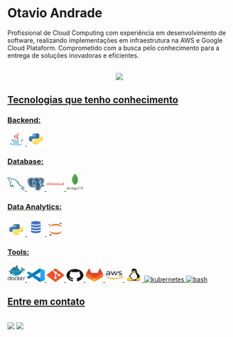 # Otavio Andrade

Profissional de Cloud Computing com experiência em desenvolvimento de software, realizando implementações em infraestrutura na AWS e Google Cloud Plataform.
Comprometido com a busca pelo conhecimento para a entrega de soluções inovadoras e eficientes.

<br>

<!--
**otavio-code/otavio-code** is a ✨ _special_ ✨ repository because its `README.md` (this file) appears on your GitHub profile.

Here are some ideas to get you started:

- 🔭 I’m currently working on ...
- 🌱 I’m currently learning ...
- 👯 I’m looking to collaborate on ...
- 🤔 I’m looking for help with ...
- 💬 Ask me about ...
- 📫 How to reach me: ...
- 😄 Pronouns: ...
- ⚡ Fun fact: ...
-->

<div align="center">
  <a href="https://github.com/otavio-code">
  <img height="180em" src="https://github-readme-stats.vercel.app/api/top-langs/?username=otavio-code&layout=compact&langs_count=4&theme=dark&locale=pt-BR"/>
</div>
  
## Tecnologias que tenho conhecimento

### Backend:
<p>
  <img alt="java" height="30" width="40" src="https://raw.githubusercontent.com/devicons/devicon/master/icons/java/java-original.svg">
  <img alt="python" height="30" width="40" src="https://raw.githubusercontent.com/devicons/devicon/master/icons/python/python-original.svg">
  <!--  -->
</p>

### Database:
<p>
  <img alt="mysql" height="30" width="40" src="https://raw.githubusercontent.com/devicons/devicon/master/icons/mysql/mysql-original.svg">
  <img alt="postgresql" height="30" width="40" src="https://raw.githubusercontent.com/devicons/devicon/master/icons/postgresql/postgresql-original.svg">
  <img alt="oracle" height="30" width="40" src="https://raw.githubusercontent.com/devicons/devicon/master/icons/oracle/oracle-original.svg">
  <img src="https://raw.githubusercontent.com/devicons/devicon/master/icons/mongodb/mongodb-original-wordmark.svg" alt="mongodb" width="40" height="40"/>
<!--  -->
</p>

### Data Analytics:
<p>
  <img alt="python" height="30" width="40" src="https://raw.githubusercontent.com/devicons/devicon/master/icons/python/python-original.svg">
  <img title="SQL" alt="SQL" width="40px" src="https://raw.githubusercontent.com/github/explore/master/topics/sql/sql.png">
  <img alt="jupyter" height="30" width="40" src="https://raw.githubusercontent.com/devicons/devicon/master/icons/jupyter/jupyter-original.svg">
</p>

### Tools:
<p>
  <img src="https://raw.githubusercontent.com/devicons/devicon/master/icons/docker/docker-original-wordmark.svg" alt="docker" width="40" height="40"/>
  <img alt="vscode" height="30" width="40" src="https://raw.githubusercontent.com/devicons/devicon/master/icons/vscode/vscode-original.svg">
  <img alt="git" height="30" width="40" src="https://raw.githubusercontent.com/devicons/devicon/master/icons/git/git-original.svg">
  <img alt="github" height="30" width="40" src="https://raw.githubusercontent.com/devicons/devicon/master/icons/github/github-original.svg">
  <img alt="gitlab" height="30" width="40" src="https://raw.githubusercontent.com/devicons/devicon/master/icons/gitlab/gitlab-original.svg">
  <img alt="amazonwebservices" height="30" width="40" src="https://raw.githubusercontent.com/devicons/devicon/master/icons/amazonwebservices/amazonwebservices-original-wordmark.svg">
  <img alt="linux" height="30" width="40" src="https://raw.githubusercontent.com/devicons/devicon/master/icons/linux/linux-original.svg">
  <img src="https://www.vectorlogo.zone/logos/kubernetes/kubernetes-icon.svg" alt="kubernetes" width="40" height="40"/>
  <img src="https://www.vectorlogo.zone/logos/gnu_bash/gnu_bash-icon.svg" alt="bash" width="40" height="40"/>
</p>
  
## Entre em contato
<div style="display: inline_block"><br>
  <a href="https://www.linkedin.com/in/otavio-andrade-69056bba" target="_blank"><img src="https://img.shields.io/badge/-LinkedIn-%230077B5?style=for-the-badge&logo=linkedin&logoColor=white" /></a>
  <a href = "mailto:otavio.sto@gmail.com?subject=Te%20encontrei%20no%20GitHub"><img src="https://img.shields.io/badge/-Gmail-%23333?style=for-the-badge&logo=gmail&logoColor=white" /></a>
</div>

<br>
